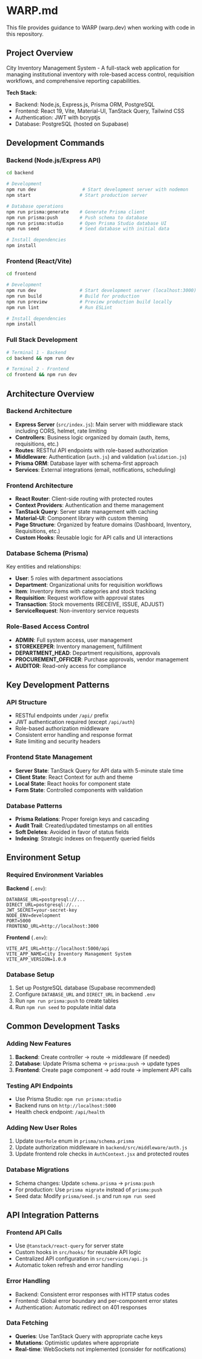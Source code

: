 # WARP.md

This file provides guidance to WARP (warp.dev) when working with code in this repository.

## Project Overview

City Inventory Management System - A full-stack web application for managing institutional inventory with role-based access control, requisition workflows, and comprehensive reporting capabilities.

**Tech Stack:**
- Backend: Node.js, Express.js, Prisma ORM, PostgreSQL
- Frontend: React 19, Vite, Material-UI, TanStack Query, Tailwind CSS
- Authentication: JWT with bcryptjs
- Database: PostgreSQL (hosted on Supabase)

## Development Commands

### Backend (Node.js/Express API)
```bash
cd backend

# Development
npm run dev                 # Start development server with nodemon
npm start                  # Start production server

# Database operations
npm run prisma:generate    # Generate Prisma client
npm run prisma:push        # Push schema to database
npm run prisma:studio      # Open Prisma Studio database UI
npm run seed               # Seed database with initial data

# Install dependencies
npm install
```

### Frontend (React/Vite)
```bash
cd frontend

# Development
npm run dev                # Start development server (localhost:3000)
npm run build              # Build for production
npm run preview            # Preview production build locally
npm run lint               # Run ESLint

# Install dependencies
npm install
```

### Full Stack Development
```bash
# Terminal 1 - Backend
cd backend && npm run dev

# Terminal 2 - Frontend  
cd frontend && npm run dev
```

## Architecture Overview

### Backend Architecture
- **Express Server** (`src/index.js`): Main server with middleware stack including CORS, helmet, rate limiting
- **Controllers**: Business logic organized by domain (auth, items, requisitions, etc.)
- **Routes**: RESTful API endpoints with role-based authorization
- **Middleware**: Authentication (`auth.js`) and validation (`validation.js`)
- **Prisma ORM**: Database layer with schema-first approach
- **Services**: External integrations (email, notifications, scheduling)

### Frontend Architecture
- **React Router**: Client-side routing with protected routes
- **Context Providers**: Authentication and theme management
- **TanStack Query**: Server state management with caching
- **Material-UI**: Component library with custom theming
- **Page Structure**: Organized by feature domains (Dashboard, Inventory, Requisitions, etc.)
- **Custom Hooks**: Reusable logic for API calls and UI interactions

### Database Schema (Prisma)
Key entities and relationships:
- **User**: 5 roles with department associations
- **Department**: Organizational units for requisition workflows
- **Item**: Inventory items with categories and stock tracking
- **Requisition**: Request workflow with approval states
- **Transaction**: Stock movements (RECEIVE, ISSUE, ADJUST)
- **ServiceRequest**: Non-inventory service requests

### Role-Based Access Control
- **ADMIN**: Full system access, user management
- **STOREKEEPER**: Inventory management, fulfillment
- **DEPARTMENT_HEAD**: Department requisitions, approvals  
- **PROCUREMENT_OFFICER**: Purchase approvals, vendor management
- **AUDITOR**: Read-only access for compliance

## Key Development Patterns

### API Structure
- RESTful endpoints under `/api/` prefix
- JWT authentication required (except `/api/auth`)
- Role-based authorization middleware
- Consistent error handling and response format
- Rate limiting and security headers

### Frontend State Management
- **Server State**: TanStack Query for API data with 5-minute stale time
- **Client State**: React Context for auth and theme
- **Local State**: React hooks for component state
- **Form State**: Controlled components with validation

### Database Patterns
- **Prisma Relations**: Proper foreign keys and cascading
- **Audit Trail**: Created/updated timestamps on all entities
- **Soft Deletes**: Avoided in favor of status fields
- **Indexing**: Strategic indexes on frequently queried fields

## Environment Setup

### Required Environment Variables

**Backend** (`.env`):
```
DATABASE_URL=postgresql://...
DIRECT_URL=postgresql://...
JWT_SECRET=your-secret-key
NODE_ENV=development
PORT=5000
FRONTEND_URL=http://localhost:3000
```

**Frontend** (`.env`):
```
VITE_API_URL=http://localhost:5000/api
VITE_APP_NAME=City Inventory Management System
VITE_APP_VERSION=1.0.0
```

### Database Setup
1. Set up PostgreSQL database (Supabase recommended)
2. Configure `DATABASE_URL` and `DIRECT_URL` in backend `.env`
3. Run `npm run prisma:push` to create tables
4. Run `npm run seed` to populate initial data

## Common Development Tasks

### Adding New Features
1. **Backend**: Create controller → route → middleware (if needed)
2. **Database**: Update Prisma schema → `prisma:push` → update types
3. **Frontend**: Create page component → add route → implement API calls

### Testing API Endpoints
- Use Prisma Studio: `npm run prisma:studio`
- Backend runs on `http://localhost:5000`
- Health check endpoint: `/api/health`

### Adding New User Roles
1. Update `UserRole` enum in `prisma/schema.prisma`
2. Update authorization middleware in `backend/src/middleware/auth.js`
3. Update frontend role checks in `AuthContext.jsx` and protected routes

### Database Migrations
- Schema changes: Update `schema.prisma` → `prisma:push`
- For production: Use `prisma migrate` instead of `prisma:push`
- Seed data: Modify `prisma/seed.js` and run `npm run seed`

## API Integration Patterns

### Frontend API Calls
- Use `@tanstack/react-query` for server state
- Custom hooks in `src/hooks/` for reusable API logic
- Centralized API configuration in `src/services/api.js`
- Automatic token refresh and error handling

### Error Handling
- Backend: Consistent error responses with HTTP status codes
- Frontend: Global error boundary and per-component error states
- Authentication: Automatic redirect on 401 responses

### Data Fetching
- **Queries**: Use TanStack Query with appropriate cache keys
- **Mutations**: Optimistic updates where appropriate
- **Real-time**: WebSockets not implemented (consider for notifications)